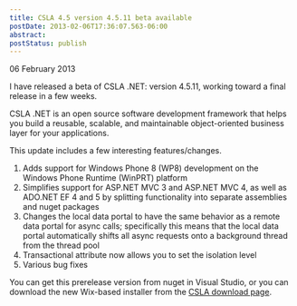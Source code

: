 ```yaml
---
title: CSLA 4.5 version 4.5.11 beta available
postDate: 2013-02-06T17:36:07.563-06:00
abstract: 
postStatus: publish
---
```

06 February 2013

I have released a beta of CSLA .NET: version 4.5.11, working toward a final release in a few weeks.

CSLA .NET is an open source software development framework that helps you build a reusable, scalable, and maintainable object-oriented business layer for your applications.

This update includes a few interesting features/changes.

1. Adds support for Windows Phone 8 (WP8) development on the Windows Phone Runtime (WinPRT) platform
2. Simplifies support for ASP.NET MVC 3 and ASP.NET MVC 4, as well as ADO.NET EF 4 and 5 by splitting functionality into separate assemblies and nuget packages
3. Changes the local data portal to have the same behavior as a remote data portal for async calls; specifically this means that the local data portal automatically shifts all async requests onto a background thread from the thread pool
4. Transactional attribute now allows you to set the isolation level
5. Various bug fixes


You can get this prerelease version from nuget in Visual Studio, or you can download the new Wix-based installer from the [CSLA download page](http://www.lhotka.net/cslanet/download.aspx).
